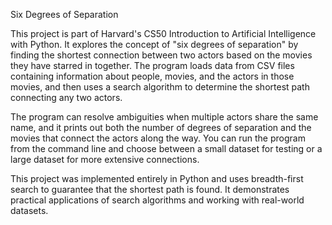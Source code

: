 Six Degrees of Separation

This project is part of Harvard's CS50 Introduction to Artificial Intelligence with Python. It explores the concept of "six degrees of separation" by finding the shortest connection between two actors based on the movies they have starred in together. The program loads data from CSV files containing information about people, movies, and the actors in those movies, and then uses a search algorithm to determine the shortest path connecting any two actors.

The program can resolve ambiguities when multiple actors share the same name, and it prints out both the number of degrees of separation and the movies that connect the actors along the way. You can run the program from the command line and choose between a small dataset for testing or a large dataset for more extensive connections.

This project was implemented entirely in Python and uses breadth-first search to guarantee that the shortest path is found. It demonstrates practical applications of search algorithms and working with real-world datasets.
